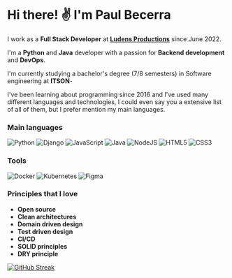 # Hi there! ✌ I'm __Paul Becerra__

 I work as a __Full Stack Developer__ at __[Ludens Productions](https://github.com/ludensproductions)__ since June 2022.

I'm a __Python__ and __Java__ developer with a passion for __Backend development__ and __DevOps__.

I'm currently studying a bachelor's degree (7/8 semesters) in Software engineering at __ITSON__-

I've been learning about programming since 2016 and I've used many different languages and technologies, I could even say you a extensive list of all of them, but I prefer mention my main languages.

### Main languages

![Python](https://img.shields.io/badge/Python-3476a9?style=for-the-badge&logo=python&logoColor=white)
![Django](https://img.shields.io/badge/Django-1ea06e?style=for-the-badge&logo=django&logoColor=white)
![JavaScript](https://img.shields.io/badge/JavaScript-F7DF1C?style=for-the-badge&logo=javascript&logoColor=black)
![Java](https://img.shields.io/badge/Java-ED2025?style=for-the-badge&logo=ORACLE&logoColor=white)
![NodeJS](https://img.shields.io/badge/NodeJS-98729?style=for-the-badge&logo=node.js&logoColor=white)
![HTML5](https://img.shields.io/badge/HTML5-E44D27?style=for-the-badge&logo=html5&logoColor=white)
![CSS3](https://img.shields.io/badge/CSS3-1572B6?style=for-the-badge&logo=css3&logoColor=white)

### Tools
![Docker](https://img.shields.io/badge/docker-%230db7ed.svg?style=for-the-badge&logo=docker&logoColor=white)
![Kubernetes](https://img.shields.io/badge/kubernetes-%23326ce5.svg?style=for-the-badge&logo=kubernetes&logoColor=white)
![Figma](https://img.shields.io/badge/figma-%23F24E1E.svg?style=for-the-badge&logo=figma&logoColor=white)

### Principles that I love

* __Open source__
* __Clean architectures__
* __Domain driven design__
* __Test driven design__
* __CI/CD__
* __SOLID principles__
* __DRY principle__

[![GitHub Streak](https://github-readme-streak-stats.herokuapp.com?user=PaulBecerra&theme=dark)](https://git.io/streak-stats)

